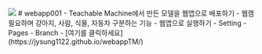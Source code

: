 <img src="https://img.shields.io/badge/Python-3776AB?style=for-the-badge&logo=Python&logoColor=white">
# webapp001
- Teachable Machine에서 만든 모델을 웹앱으로 배포하기
- 웹캠 필요하며 강아지, 사람, 식물, 자동차 구분하는 기능
- 웹앱으로 실행하기 - Setting - Pages - Branch
- [여기를 클릭하세요](https://jysung1122.github.io/webappTM/)
